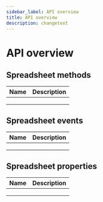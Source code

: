 ```yaml
---
sidebar_label: API overview
title: API overview
description: changetext
---
```


# API overview



## Spreadsheet methods

| Name | Description |
| ---- | ----------- |
|      |             |
|      |             |
|      |             |


## Spreadsheet events

| Name | Description |
| ---- | ----------- |
|      |             |
|      |             |
|      |             |


## Spreadsheet properties

| Name | Description |
| ---- | ----------- |
|      |             |
|      |             |
|      |             |
